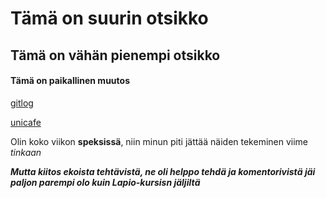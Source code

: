 # Tämä on suurin otsikko

## Tämä on vähän pienempi otsikko

#### Tämä on paikallinen muutos

[gitlog](https://github.com/pmsainio/ot-harjoitustyo/blob/master/viikko1/gitlog.txt)

[unicafe](https://github.com/pmsainio/ot-harjoitustyo/blob/master/viikko1/komentorivi.txt)

Olin koko viikon **speksissä**, niin minun piti jättää näiden tekeminen viime *tinkaan*

***Mutta kiitos ekoista tehtävistä, ne oli helppo tehdä ja komentorivistä jäi paljon parempi olo kuin Lapio-kursisn jäljiltä***

